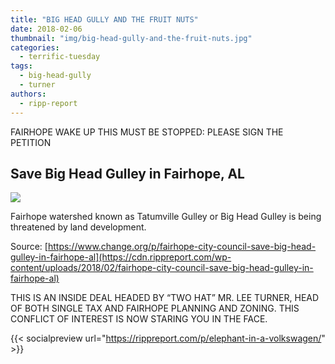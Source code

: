 ```yaml
---
title: "BIG HEAD GULLY AND THE FRUIT NUTS"
date: 2018-02-06
thumbnail: "img/big-head-gully-and-the-fruit-nuts.jpg"
categories: 
  - terrific-tuesday
tags: 
  - big-head-gully
  - turner
authors: 
  - ripp-report
---
```


FAIRHOPE WAKE UP THIS MUST BE STOPPED: PLEASE SIGN THE PETITION



## Save Big Head Gulley in Fairhope, AL

![](https://cdn.rippreport.com/wp-content/uploads/2018/02/wrsBAuJIrgsyBad-800x450-noPad1.jpg)

Fairhope watershed known as Tatumville Gulley or Big Head Gulley is being threatened by land development.

Source: [https://www.change.org/p/fairhope-city-council-save-big-head-gulley-in-fairhope-al](https://cdn.rippreport.com/wp-content/uploads/2018/02/fairhope-city-council-save-big-head-gulley-in-fairhope-al)

THIS IS AN INSIDE DEAL HEADED BY “TWO HAT” MR. LEE TURNER, HEAD OF BOTH SINGLE TAX AND FAIRHOPE PLANNING AND ZONING. THIS CONFLICT OF INTEREST IS NOW STARING YOU IN THE FACE.

{{< socialpreview url="https://rippreport.com/p/elephant-in-a-volkswagen/" >}}
